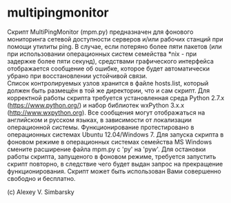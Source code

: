 multipingmonitor
================
Скрипт MultiPingMonitor (mpm.py) предназначен для фонового  мониторинга сетевой  доступности серверов и/или рабочих станций при помощи  утилиты ping. В случае, если потеряно более пяти пакетов (или при использовании операционных систем семейства *nix  -  при задержке более пяти секунд), средствами графического интерфейса отображается  сообщение  об  ошибке, которое будет автоматически убрано при восстановлении устойчивой связи.  
Список контролируемых узлов хранится в файле hosts.list, который должен быть  размещён  в  той  же директории, что и сам скрипт. Для корректной работы скрипта требуется установленная среда Python 2.7.x (https://www.python.org/) и набор библиотек wxPython 3.x.x
(http://www.wxpython.org). Все сообщения могут отображаться на английском и русском языках, в зависимости от локализации  операционной системы. Функционирование протестировано в операционных системах Ubuntu 12.04/Windows 7. Для запуска скрипта в  фоновом режиме  в  операционных системах семейства MS Windows смените расширение файла mpm.py с 'py' на 'pyw'.  Для остановки  работы скрипта,  запущеного  в  фоновом  режиме,  требуется  запустить  скрипт повторно, в следствие чего будет выдан запрос на  прекращение  функционирования.
Скрипт может быть использован Вами совершенно свободно и бесплатно.

(c) Alexey V. Simbarsky
